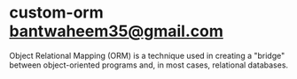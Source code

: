 # custom-orm <a>bantwaheem35@gmail.com</a>
Object Relational Mapping (ORM) is a technique used in creating a "bridge" between object-oriented programs and, in most cases, relational databases.
